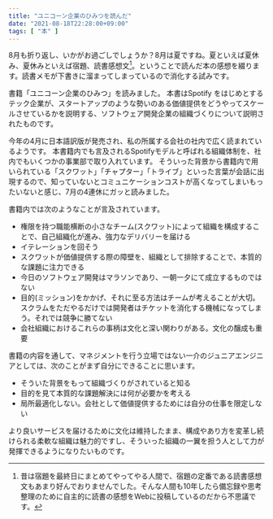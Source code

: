 ```yaml
---
title: "ユニコーン企業のひみつを読んだ"
date: "2021-08-18T22:28:00+09:00"
tags: [ "本" ]
---
```


8月も折り返し、いかがお過ごしでしょうか？8月は夏ですね。夏といえば夏休み、夏休みといえば宿題、読書感想文[^1]。ということで読んだ本の感想を綴ります。読書メモが下書きに溜まってしまっているので消化する試みです。

書籍「ユニコーン企業のひみつ」を読みました。
本書はSpotify をはじめとするテック企業が、スタートアップのような勢いのある価値提供をどうやってスケールさせているかを説明する、ソフトウェア開発企業の組織づくりについて説明されたものです。

今年の4月に日本語訳版が発売され、私の所属する会社の社内で広く読まれているようです。
本書籍内でも言及されるSpotifyモデルと呼ばれる組織体制を、社内でもいくつかの事業部で取り入れています。
そういった背景から書籍内で用いられている「スクワット」「チャプター」「トライブ」といった言葉が会話に出現するので、知っていないとコミュニケーションコストが高くなってしまいもったいないと感じ、7月の4連休にガッと読みました。

書籍内では次のようなことが言及されています。

- 権限を持つ職能横断の小さなチーム(スクワット)によって組織を構成することで、自己組織化が進み、強力なデリバリーを届ける
- イテレーションを回そう
- スクワットが価値提供する際の障壁を、組織として排除することで、本質的な課題に注力できる
- 今日のソフトウェア開発はマラソンであり、一朝一夕にて成立するものではない
- 目的(ミッション)をかかげ、それに至る方法はチームが考えることが大切。スクラムをただやるだけでは開発者はチケットを消化する機械になってしまう。それでは競争に勝てない
- 会社組織におけるこれらの事柄は文化と深い関わりがある。文化の醸成も重要

書籍の内容を通して、マネジメントを行う立場ではない一介のジュニアエンジニアとしては、次のことがまず自分にできることに思います。

- そういた背景をもって組織づくりがされていると知る
- 目的を見て本質的な課題解決には何が必要かを考える
- 局所最適化しない。会社として価値提供するためには自分の仕事を限定しない

より良いサービスを届けるために文化は維持したまま、構成やあり方を変革し続けられる柔軟な組織は魅力的ですし、そういった組織の一翼を担う人として力が発揮できるようになりたいものです。

[^1]: 昔は宿題を最終日にまとめてやってやる人間で、宿題の定番である読書感想文もあまり好んでおりませんでした。そんな人間も10年したら備忘録や思考整理のために自主的に読書の感想をWebに投稿しているのだから不思議です。

